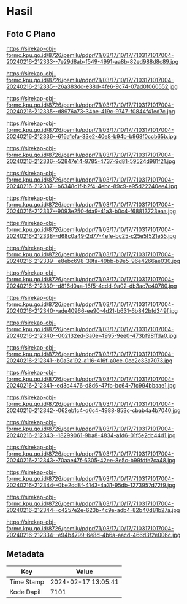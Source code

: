 # Hasil

## Foto C Plano

https://sirekap-obj-formc.kpu.go.id/8726/pemilu/pdpr/71/03/17/10/17/7103171017004-20240216-212333--7e29d8ab-f549-4991-aa8b-82ed988d8c89.jpg

https://sirekap-obj-formc.kpu.go.id/8726/pemilu/pdpr/71/03/17/10/17/7103171017004-20240216-212335--26a383dc-e38d-4fe6-9c74-07ad0f060552.jpg

https://sirekap-obj-formc.kpu.go.id/8726/pemilu/pdpr/71/03/17/10/17/7103171017004-20240216-212335--d8976a73-34be-419c-9747-f0844f41ed7c.jpg

https://sirekap-obj-formc.kpu.go.id/8726/pemilu/pdpr/71/03/17/10/17/7103171017004-20240216-212336--616a1efa-33e2-40e8-b94b-b968f0ccb65b.jpg

https://sirekap-obj-formc.kpu.go.id/8726/pemilu/pdpr/71/03/17/10/17/7103171017004-20240216-212336--52847e14-9785-4737-9d81-59524d981f21.jpg

https://sirekap-obj-formc.kpu.go.id/8726/pemilu/pdpr/71/03/17/10/17/7103171017004-20240216-212337--b6348c1f-b2f4-4ebc-89c9-e95d22240ee4.jpg

https://sirekap-obj-formc.kpu.go.id/8726/pemilu/pdpr/71/03/17/10/17/7103171017004-20240216-212337--9093e250-fda9-41a3-b0c4-f68813723eaa.jpg

https://sirekap-obj-formc.kpu.go.id/8726/pemilu/pdpr/71/03/17/10/17/7103171017004-20240216-212338--d68c0a49-2d77-4efe-bc25-c25e5f521e55.jpg

https://sirekap-obj-formc.kpu.go.id/8726/pemilu/pdpr/71/03/17/10/17/7103171017004-20240216-212339--e8ebc698-39fa-49bb-b9e5-96e4266ae030.jpg

https://sirekap-obj-formc.kpu.go.id/8726/pemilu/pdpr/71/03/17/10/17/7103171017004-20240216-212339--d816d0aa-16f5-4cdd-9a02-db3ac7e40780.jpg

https://sirekap-obj-formc.kpu.go.id/8726/pemilu/pdpr/71/03/17/10/17/7103171017004-20240216-212340--ade40966-ee90-4d21-b631-6b842bfd349f.jpg

https://sirekap-obj-formc.kpu.go.id/8726/pemilu/pdpr/71/03/17/10/17/7103171017004-20240216-212340--002132ed-3a0e-4995-9ee0-473bf98ffda0.jpg

https://sirekap-obj-formc.kpu.go.id/8726/pemilu/pdpr/71/03/17/10/17/7103171017004-20240216-212341--b0a3a192-a116-416f-a0ce-0cc2e33a7073.jpg

https://sirekap-obj-formc.kpu.go.id/8726/pemilu/pdpr/71/03/17/10/17/7103171017004-20240216-212341--ed3c4476-d8d6-47fb-bc64-7fc994bbaae1.jpg

https://sirekap-obj-formc.kpu.go.id/8726/pemilu/pdpr/71/03/17/10/17/7103171017004-20240216-212342--062eb1c4-d6c4-4988-853c-cbab4a4b7040.jpg

https://sirekap-obj-formc.kpu.go.id/8726/pemilu/pdpr/71/03/17/10/17/7103171017004-20240216-212343--18299061-9ba8-4834-a1d6-01f5e2dc44d1.jpg

https://sirekap-obj-formc.kpu.go.id/8726/pemilu/pdpr/71/03/17/10/17/7103171017004-20240216-212343--70aae47f-6305-42ee-8e5c-b99fdfe7ca48.jpg

https://sirekap-obj-formc.kpu.go.id/8726/pemilu/pdpr/71/03/17/10/17/7103171017004-20240216-212344--0be2dd8f-4143-4a31-95db-1273957d72f9.jpg

https://sirekap-obj-formc.kpu.go.id/8726/pemilu/pdpr/71/03/17/10/17/7103171017004-20240216-212344--c4257e2e-623b-4c9e-adb4-82b40d81b27a.jpg

https://sirekap-obj-formc.kpu.go.id/8726/pemilu/pdpr/71/03/17/10/17/7103171017004-20240216-212334--e94b4799-6e8d-4b6a-aacd-466d3f2e006c.jpg


## Metadata

| Key        | Value               |
| ---------- | ------------------- |
| Time Stamp | 2024-02-17 13:05:41 |
| Kode Dapil | 7101                |



